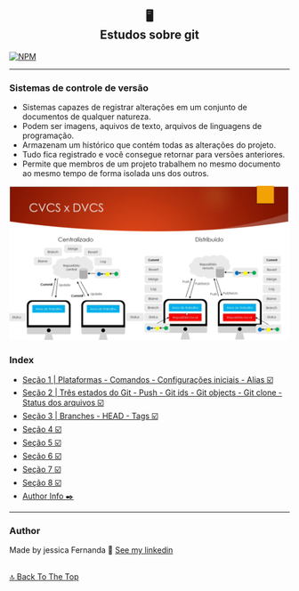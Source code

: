 <h2 align="center" >
	🖥️ <br>Estudos sobre git
 </h2>

  [![NPM](https://img.shields.io/npm/l/react)](https://github.com/nandajfa/estudo_git/blob/main/LICENSE)

---

### Sistemas de controle de versão

* Sistemas capazes de registrar alterações em um conjunto de documentos de qualquer natureza.
* Podem ser imagens, aquivos de texto, arquivos de linguagens de programação.
* Armazenam um histórico que contém todas as alterações do projeto.
* Tudo fica registrado e você consegue retornar para versões anteriores.
* Permite que membros de um projeto trabalhem no mesmo documento ao mesmo tempo de forma isolada uns dos outros.

 <img  src="/img/ce.png" alt="CVCxDVD">

### Index

- [Seção 1 | Plataformas - Comandos - Configurações iniciais - Alias ☑️](https://github.com/nandajfa/estudo_git/blob/main/secao1.md)
- [Seção 2 | Três estados do Git - Push - Git ids - Git objects - Git clone - Status dos arquivos ☑️](https://github.com/nandajfa/estudo_git/blob/main/secao2.md)
- [Seção 3 | Branches - HEAD - Tags ☑️ ](https://github.com/nandajfa/estudo_git/blob/main/secao3.md)
- [Seção 4 ☑️](#recommendations)
- [Seção 5 ☑️](#emoji-patterns)
- [Seção 6 ☑️](#references)
- [Seção 7 ☑️](#references)
- [Seção 8 ☑️](#references)
- [Author Info  ✒️](#author)

---

 ### Author

Made by jessica Fernanda 👋 [See my linkedin](https://www.linkedin.com/in/jessica-fernanda-106651205)


<br>[🔝 Back To The Top](#estudos-sobre-git-) <br>
